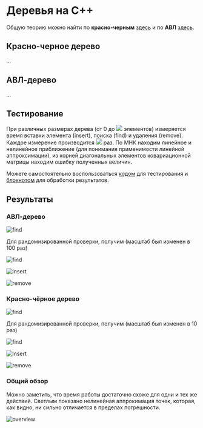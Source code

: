 # Деревья на C++
Общую теорию можно найти по **красно-черным** [здесь](https://neerc.ifmo.ru/wiki/index.php?title=%D0%9A%D1%80%D0%B0%D1%81%D0%BD%D0%BE-%D1%87%D0%B5%D1%80%D0%BD%D0%BE%D0%B5_%D0%B4%D0%B5%D1%80%D0%B5%D0%B2%D0%BE) и по **АВЛ** [здесь](https://neerc.ifmo.ru/wiki/index.php?title=%D0%90%D0%92%D0%9B-%D0%B4%D0%B5%D1%80%D0%B5%D0%B2%D0%BE).

## Красно-черное дерево
...

## АВЛ-дерево
...

## Тестирование
При различных размерах дерева (от 0 до <img src="https://latex.codecogs.com/gif.latex?10^8" /> элементов) измеряется время вставки элемента (insert), поиска (find) и удаления (remove). Каждое измерение производится <img src="https://latex.codecogs.com/gif.latex?10^6" /> раз. По МНК находим линейное и нелинейное приближение (для понимания применимости линейной аппроксимации), из корней диагональных элементов ковариационной матрицы находим ошибку полученных величин.

Можете самостоятельно воспользоваться
[кодом](https://github.com/k1242/CppDGAPForest/blob/main/Testing%20system/TestSet.cpp)
 для тестирования и
[блокнотом](https://github.com/k1242/CppDGAPForest/blob/main/Testing%20system/read_data.ipynb) 
для обработки результатов. 

## Результаты

### АВЛ-дерево

![find](https://github.com/k1242/CppDGAPForest/blob/main/Testing%20system/figures/AVL_find.png)

Для рандомизированной проверки, получим (масштаб был изменен в 100 раз)

![find](https://github.com/k1242/CppDGAPForest/blob/main/Testing%20system/figures/r_AVL_find.png)

![insert](https://github.com/k1242/CppDGAPForest/blob/main/Testing%20system/figures/AVL_insert.png)

![remove](https://github.com/k1242/CppDGAPForest/blob/main/Testing%20system/figures/AVL_remove.png)

### Красно-чёрное дерево

![find](https://github.com/k1242/CppDGAPForest/blob/main/Testing%20system/figures/RB_find.png)

Для рандомизированной проверки, получим (масштаб был изменен в 10 раз)

![find](https://github.com/k1242/CppDGAPForest/blob/main/Testing%20system/figures/rand%20RB%20find.png)

![insert](https://github.com/k1242/CppDGAPForest/blob/main/Testing%20system/figures/RB_insert.png)

![remove](https://github.com/k1242/CppDGAPForest/blob/main/Testing%20system/figures/RB_remove.png)

### Общий обзор

Можно заметить, что время работы достаточно схоже для одни и тех же действий. Светлым показано нелинейная аппрокимация точек, которая, как видно, ни сильно отличается в пределах погрешности.

![overview](https://github.com/k1242/CppDGAPForest/blob/main/Testing%20system/figures/overview.png)

